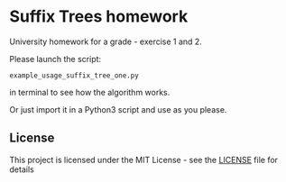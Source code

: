# Suffix Trees homework
University homework for a grade -
exercise 1 and 2.

Please launch the script:
```
example_usage_suffix_tree_one.py
```
in terminal to see how the algorithm works.

Or just import it in a Python3 script and use as you please.

## License

This project is licensed under the MIT License - see the [LICENSE](LICENSE) file for details